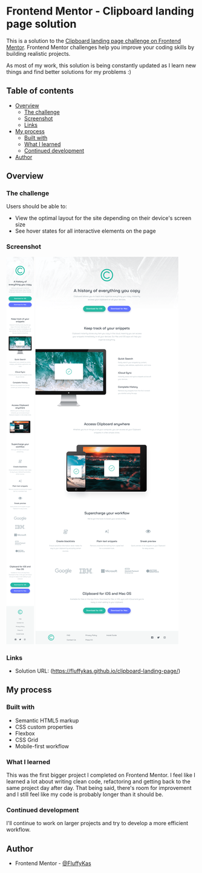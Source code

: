 # Frontend Mentor - Clipboard landing page solution

This is a solution to the [Clipboard landing page challenge on Frontend Mentor](https://www.frontendmentor.io/challenges/clipboard-landing-page-5cc9bccd6c4c91111378ecb9). Frontend Mentor challenges help you improve your coding skills by building realistic projects. 

As most of my work, this solution is being constantly updated as I learn new things and find better solutions for my problems :)

## Table of contents

- [Overview](#overview)
  - [The challenge](#the-challenge)
  - [Screenshot](#screenshot)
  - [Links](#links)
- [My process](#my-process)
  - [Built with](#built-with)
  - [What I learned](#what-i-learned)
  - [Continued development](#continued-development)
- [Author](#author)

## Overview

### The challenge

Users should be able to:

- View the optimal layout for the site depending on their device's screen size
- See hover states for all interactive elements on the page

### Screenshot

![](./screenshots/clipboard-landing-page-mobile.png)
![](./screenshots/clipboard-landing-page-desktop.png)

### Links

- Solution URL: (https://fluffykas.github.io/clipboard-landing-page/)

## My process

### Built with

- Semantic HTML5 markup
- CSS custom properties
- Flexbox
- CSS Grid
- Mobile-first workflow

### What I learned

This was the first bigger project I completed on Frontend Mentor. I feel like I learned a lot about writing clean code, refactoring and getting back to the same project day after day. That being said, there's room for improvement and I still feel like my code is probably longer than it should be.

### Continued development

I'll continue to work on larger projects and try to develop a more efficient workflow.

## Author

- Frontend Mentor - [@FluffyKas](https://www.frontendmentor.io/profile/FluffyKas)
